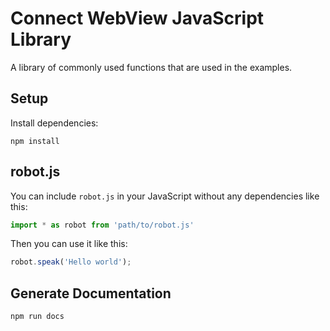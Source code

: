 # Connect WebView JavaScript Library
A library of commonly used functions that are used in the examples.

## Setup
Install dependencies:
```shell
npm install
```

## robot.js
You can include `robot.js` in your JavaScript without any dependencies like this:
```javascript
import * as robot from 'path/to/robot.js'
```

Then you can use it like this:
```javascript
robot.speak('Hello world');
```

## Generate Documentation
```shell
npm run docs
```
